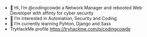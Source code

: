 - 👋 Hi, I’m @codingcowde a Network Manager and rebooted Web Developer with affinty for cyber security
- 👀 I’m interested in Automation, Security and Coding
- 🌱 I’m currently learning Pyhton, Django and Sass 
- TryHackMe profile https://tryhackme.com/p/codingcowde
<!--- - 💞️ I’m looking to collaborate on ... ---
- 📫 git@codingcow.de

<!---
codingcowde/codingcowde is a ✨ special ✨ repository because its `README.md` (this file) appears on your GitHub profile.
You can click the Preview link to take a look at your changes.
--->
